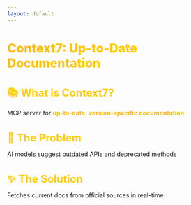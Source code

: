 ```yaml
---
layout: default
---
```


# Context7: Up-to-Date Documentation

<div class="flex flex-col gap-14 mt-14">

<div v-click>

## 📚 What is Context7?
MCP server for **up-to-date, version-specific documentation**

</div>

<div v-click>

## 🎯 The Problem
AI models suggest outdated APIs and deprecated methods

</div>

<div v-click>

## ✨ The Solution
Fetches current docs from official sources in real-time

</div>

</div>

<style>
h1 {
  background: linear-gradient(135deg, #FDB913 0%, #FFCD00 50%, #F7A600 100%);
  -webkit-background-clip: text;
  -webkit-text-fill-color: transparent;
  background-clip: text;
  font-weight: 800;
}

h2 {
  color: #FFCD00;
  font-size: 1.5rem;
  margin-bottom: 0.75rem;
}

.slidev-layout {
  background: linear-gradient(135deg, #1a1a1a 0%, #2d2d2d 100%);
  color: #ffffff;
}

strong {
  color: #FDB913;
}
</style>

